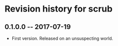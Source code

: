 # Revision history for scrub

## 0.1.0.0  -- 2017-07-19

* First version. Released on an unsuspecting world.
